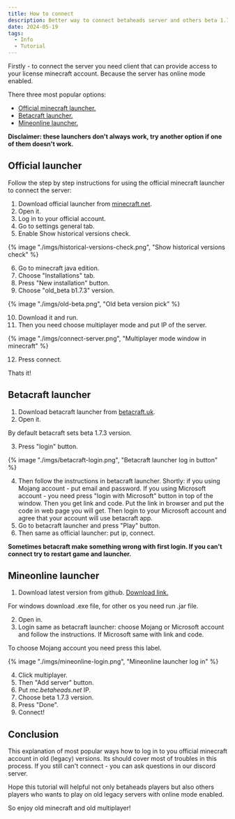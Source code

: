 ```yaml
---
title: How to connect
description: Better way to connect betaheads server and others beta 1.7.3 servers with online mode.
date: 2024-05-19
tags:
  - Info
  - Tutorial
---
```


Firstly - to connect the server you need client that can provide access to your license minecraft account. Because the server has online mode enabled.

There three most popular options:

- [Official minecraft launcher.](./#official-launcher)
- [Betacraft launcher.](./#betacraft-launcher)
- [Mineonline launcher.](./#mineonline-launcher)

**Disclaimer: these launchers don't always work, try another option if one of them doesn't work.**

## Official launcher

Follow the step by step instructions for using the official minecraft launcher to connect the server:

1. Download official launcher from <a href="https://www.minecraft.net/" target="_blank">minecraft.net</a>.
2. Open it.
3. Log in to your official account.
4. Go to settings general tab.
5. Enable Show historical versions check.

{% image "./imgs/historical-versions-check.png", "Show historical versions check" %}

6. Go to minecraft java edition.
7. Choose "Installations" tab.
8. Press "New installation" button.
9. Choose "old_beta b1.7.3" version.

{% image "./imgs/old-beta.png", "Old beta version pick" %}

10. Download it and run.
11. Then you need choose multiplayer mode and put IP of the server.

{% image "./imgs/connect-server.png", "Multiplayer mode window in minecraft" %}

12.  Press connect.

Thats it!

## Betacraft launcher

1. Download betacraft launcher from <a href="https://betacraft.uk/downloads" target="_blank">betacraft.uk</a>.
2. Open it.

By default betacraft sets beta 1.7.3 version.

3. Press "login" button.

{% image "./imgs/betacraft-login.png", "Betacraft launcher log in button" %}

4. Then follow the instructions in betacraft launcher. Shortly: if you using Mojang account - put email and password. If you using Microsoft account - you need press "login with Microsoft" button in top of the window. Then you get link and code. Put the link in browser and put the code in web page you will get. Then login to your Microsoft account and agree that your account will use betacraft app.
5. Go to betacraft launcher and press "Play" button.
6. Then same as official launcher: put ip, connect.

**Sometimes betacraft make something wrong with first login. If you can't connect try to restart game and launcher.**

## Mineonline launcher

1. Download latest version from github. <a href="https://github.com/craftycodie/MineOnline/releases" target="_blank">Download link.</a> 

For windows download .exe file, for other os you need run .jar file.

2. Open in.
3. Login same as betacraft launcher: choose Mojang or Microsoft account and follow the instructions. If Microsoft same with link and code.

To choose Mojang account you need press this label.

{% image "./imgs/mineonline-login.png", "Mineonline launcher log in" %}

4. Click multiplayer.
5. Then "Add server" button.
6. Put *mc.betaheads.net* IP.
7. Choose beta 1.7.3 version.
8. Press "Done".
8. Connect!

## Conclusion

This explanation of most popular ways how to log in to you official minecraft account in old (legacy) versions. Its should cover most of troubles in this process. If you still can't connect - you can ask questions in our discord server.

Hope this tutorial will helpful not only betaheads players but also others players who wants to play on old legacy servers with online mode enabled.

So enjoy old minecraft and old multiplayer!
